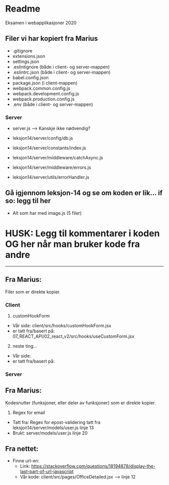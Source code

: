# Readme

Eksamen i webapplikasjoner 2020

## Filer vi har kopiert fra Marius

- .gitignore
- extensions.json
- settings.json
- .eslintignore (både i client- og server-mappen)
- .eslintrc.json (både i client- og server-mappen)
- babel.config.json
- package.json (i client-mappen)
- webpack.common.config.js
- webpack.development.config.js
- webpack.production.config.js
- .env (både i client- og server-mappen)

### Server

- server.js --> Kanskje ikke nødvendig?

- leksjon14/server/config/db.js
- leksjon14/server/constants/index.js

- leksjon14/server/middleware/catchAsync.js
- leksjon14/server/middleware/errors.js
- leksjon14/server/utils/errorHandler.js

## Gå igjennom leksjon-14 og se om koden er lik... if so: legg til her

- Alt som har med image.js (5 filer)

# HUSK: Legg til kommentarer i koden OG her når man bruker kode fra andre

---

## Fra Marius:

Filer som er direkte kopier.

### Client

1. customHookForm

- Vår side: client/src/hooks/customHookForm.jsx
- er tatt fra/basert på: 07_REACT_API/02_react_v2/src/hooks/useCustomForm.jsx

2. neste ting...

- Vår side:
- er tatt fra/basert på:

### Server

## Fra Marius:

Kodesnutter (funksjoner, eller deler av funksjoner) som er direkte kopier.

1. Regex for email

- Tatt fra: Regex for epost-validering tatt fra leksjon14/server/models/user.js linje 13
- Brukt: server/models/user.js linje 20

## Fra nettet:

- Finne url-en:
  - Link: https://stackoverflow.com/questions/18194878/display-the-last-part-of-url-javascript
  - Vår kode: client/src/pages/OfficeDetailed.jsx --> linje 12
